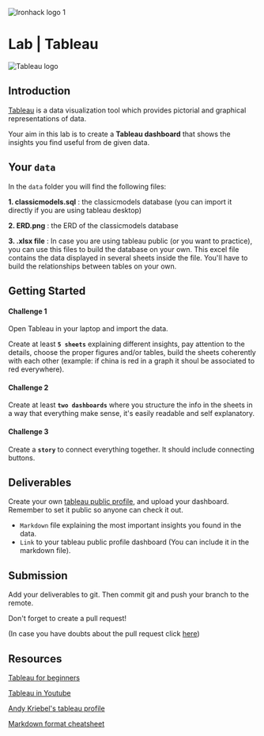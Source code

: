 ![Ironhack logo](https://i.imgur.com/1QgrNNw.png) 
1
# Lab | Tableau
![Tableau logo](https://cdnl.tblsft.com/sites/default/files/pages/platform-3-800x5002x_1.jpg)

## Introduction

[Tableau](https://www.tableau.com/) is a data visualization tool which provides pictorial and graphical representations of data.

Your aim in this lab is to create a **Tableau dashboard** that shows the insights you find useful from de given data.

## Your `data`
In the `data` folder you will find the following files:

**1. classicmodels.sql** : the classicmodels database (you can import it directly if you are using tableau desktop)

**2. ERD.png** : the ERD of the classicmodels database

**3. .xlsx file** : In case you are using tableau public (or you want to practice), you can use this files to build the database on your own. This excel file contains the data displayed in several sheets inside the file. You'll have to build the relationships between tables on your own.


## Getting Started


#### Challenge 1
Open Tableau in your laptop and import the data.

Create at least **`5 sheets`** explaining different insights, pay attention to the details, choose the proper figures and/or tables, build the sheets coherently with each other (example: if china is red in a graph it shoul be associated to red everywhere).

#### Challenge 2 
Create at least **`two dashboards`** where you structure the info in the sheets in a way that everything make sense, it's easily readable and self explanatory.

#### Challenge 3
Create a **`story`** to connect everything together. It should include connecting buttons.

## Deliverables

Create your own [tableau public profile](https://public.tableau.com/s/), and upload your dashboard. Remember to set it public so anyone can check it out.

+ `Markdown` file explaining the most important insights you found in the data.
+ `Link` to your tableau public profile dashboard (You can include it in the markdown file).

## Submission

Add your deliverables to git. Then commit git and push your branch to the remote.

Don't forget to create a pull request!

(In case you have doubts about the pull request click [here](https://github.com/Ironhack-Data-Madrid-Marzo-2022/apuntes_clase/tree/master/Pull-requests_instructions#readme))

## Resources

[Tableau for beginners](https://help.tableau.com/current/guides/get-started-tutorial/es-es/get-started-tutorial-home.htm)

[Tableau in Youtube](https://www.youtube.com/c/tableausoftware/featured)

[Andy Kriebel's tableau profile](https://public.tableau.com/app/profile/andy.kriebel#!/)

[Markdown format cheatsheet](https://www.markdownguide.org/cheat-sheet)